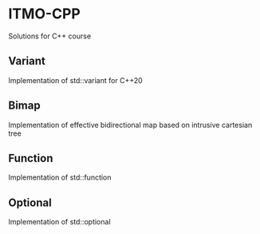 # ITMO-CPP
Solutions for C++ course 
## Variant
Implementation of std::variant for C++20
## Bimap
Implementation of effective bidirectional map based on intrusive cartesian tree
## Function
Implementation of std::function
## Optional
Implementation of std::optional
